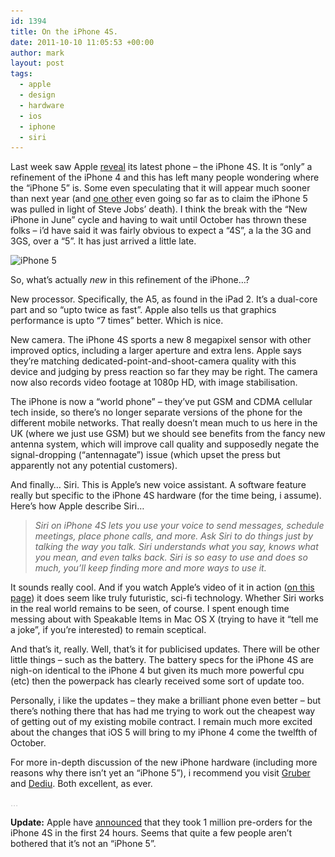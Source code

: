 ```yaml
---
id: 1394
title: On the iPhone 4S.
date: 2011-10-10 11:05:53 +00:00
author: mark
layout: post
tags:
  - apple
  - design
  - hardware
  - ios
  - iphone
  - siri
---
```

Last week saw Apple [reveal](http://www.apple.com/pr/library/2011/10/04Apple-Launches-iPhone-4S-iOS-5-iCloud.html) its latest phone &#8211; the iPhone 4S. It is &#8220;only&#8221; a refinement of the iPhone 4 and this has left many people wondering where the &#8220;iPhone 5&#8221; is. Some even speculating that it will appear much sooner than next year (and [one other](http://www.cringely.com/2011/10/steve-jobs-is-dead/) even going so far as to claim the iPhone 5 was pulled in light of Steve Jobs&#8217; death). I think the break with the &#8220;New iPhone in June&#8221; cycle and having to wait until October has thrown these folks &#8211; i&#8217;d have said it was fairly obvious to expect a &#8220;4S&#8221;, a la the 3G and 3GS, over a &#8220;5&#8221;. It has just arrived a little late.

<img class="alignleft size-full wp-image-1404" title="iPhone 5" src="/images/fromwp/2011/10/iphone5.png" alt="iPhone 5" width="360" height="357" srcset="/images/fromwp/2011/10/iphone5.png 360w, /images/fromwp/2011/10/iphone5-150x150.png 150w, /images/fromwp/2011/10/iphone5-300x297.png 300w" sizes="(max-width: 360px) 100vw, 360px" />

So, what&#8217;s actually _new_ in this refinement of the iPhone&#8230;?

New processor. Specifically, the A5, as found in the iPad 2. It&#8217;s a dual-core part and so &#8220;upto twice as fast&#8221;. Apple also tells us that graphics performance is upto &#8220;7 times&#8221; better. Which is nice.

New camera. The iPhone 4S sports a new 8 megapixel sensor with other improved optics, including a larger aperture and extra lens. Apple says they&#8217;re matching dedicated-point-and-shoot-camera quality with this device and judging by press reaction so far they may be right. The camera now also records video footage at 1080p HD, with image stabilisation.

The iPhone is now a &#8220;world phone&#8221; &#8211; they&#8217;ve put GSM and CDMA cellular tech inside, so there&#8217;s no longer separate versions of the phone for the different mobile networks. That really doesn&#8217;t mean much to us here in the UK (where we just use GSM) but we should see benefits from the fancy new antenna system, which will improve call quality and supposedly negate the signal-dropping (&#8220;antennagate&#8221;) issue (which upset the press but apparently not any potential customers).

And finally&#8230; Siri. This is Apple&#8217;s new voice assistant. A software feature really but specific to the iPhone 4S hardware (for the time being, i assume). Here&#8217;s how Apple describe Siri&#8230;

> _Siri on iPhone 4S lets you use your voice to send messages, schedule meetings, place phone calls, and more. Ask Siri to do things just by talking the way you talk. Siri understands what you say, knows what you mean, and even talks back. Siri is so easy to use and does so much, you’ll keep finding more and more ways to use it._

It sounds really cool. And if you watch Apple&#8217;s video of it in action ([on this page](http://www.apple.com/iphone/features/siri.html)) it does seem like truly futuristic, sci-fi technology. Whether Siri works in the real world remains to be seen, of course. I spent enough time messing about with Speakable Items in Mac OS X (trying to have it &#8220;tell me a joke&#8221;, if you&#8217;re interested) to remain sceptical.

And that&#8217;s it, really. Well, that&#8217;s it for publicised updates. There will be other little things &#8211; such as the battery. The battery specs for the iPhone 4S are nigh-on identical to the iPhone 4 but given its much more powerful cpu (etc) then the powerpack has clearly received some sort of update too.

Personally, i like the updates &#8211; they make a brilliant phone even better &#8211; but there&#8217;s nothing there that has had me trying to work out the cheapest way of getting out of my existing mobile contract. I remain much more excited about the changes that iOS 5 will bring to my iPhone 4 come the twelfth of October.

For more in-depth discussion of the new iPhone hardware (including more reasons why there isn&#8217;t yet an &#8220;iPhone 5&#8221;), i recommend you visit [Gruber](http://daringfireball.net/2011/10/thoughts_and_observations_iphone_4s) and [Dediu](http://www.asymco.com/2011/10/05/why-is-there-no-iphone-5/). Both excellent, as ever.

<span style="color: #c0c0c0;">&#8230;</span>

**Update:** Apple have [announced](http://www.apple.com/pr/library/2011/10/10iPhone-4S-Pre-Orders-Top-One-Million-in-First-24-Hours.html) that they took 1 million pre-orders for the iPhone 4S in the first 24 hours. Seems that quite a few people aren&#8217;t bothered that it&#8217;s not an &#8220;iPhone 5&#8221;.